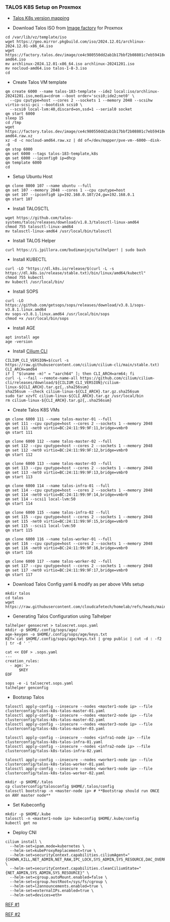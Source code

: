 ### TALOS K8S Setup on Proxmox

- [Talos K8s version mapping](https://www.talos.dev/v1.8/introduction/support-matrix/)

- Download Talos ISO from [Image factory](https://www.talos.dev/latest/talos-guides/install/boot-assets/#image-factory) for Proxmox

```
cd /var/lib/vz/template/iso
wget https://geo.mirror.pkgbuild.com/iso/2024.12.01/archlinux-2024.12.01-x86_64.iso
wget https://factory.talos.dev/image/ce4c980550dd2ab1b17bbf2b08801c7eb59418eafe8f279833297925d67c7515/v1.8.3/nocloud-amd64.iso
mv archlinux-2024.12.01-x86_64.iso archlinux-20241201.iso
mv nocloud-amd64.iso talos-1-8-3.iso
cd
```

- Create Talos VM template 

```
qm create 6000 --name talos-183-template --ide2 local:iso/archlinux-20241201.iso,media=cdrom --boot order='scsi0;ide2;net0' \
  --cpu cputype=host --cores 2 --sockets 1 --memory 2048 --scsihw virtio-scsi-pci --bootdisk scsi0 \
  --scsi0 local-lvm:40,discard=on,ssd=1 --serial0 socket
qm start 6000
sleep 15
cd /tmp
wget https://factory.talos.dev/image/ce4c980550dd2ab1b17bbf2b08801c7eb59418eafe8f279833297925d67c7515/v1.8.3/nocloud-amd64.raw.xz
xz -d -c nocloud-amd64.raw.xz | dd of=/dev/mapper/pve-vm--6000--disk--0
qm stop 6000
qm set 6000 --tags talos-183-template,k8s
qm set 6000 --ipconfig0 ip=dhcp
qm template 6000
cd
```

- Setup Ubuntu Host

```
qm clone 8000 107 --name ubuntu --full
qm set 107 --memory 2048 --cores 1 --cpu cputype=host
qm set 107 --ipconfig0 ip=192.168.0.107/24,gw=192.168.0.1
qm start 107
```

- Install TALOSCTL

```
wget https://github.com/talos-systems/talos/releases/download/v1.8.3/talosctl-linux-amd64
chmod 755 talosctl-linux-amd64
mv talosctl-linux-amd64 /usr/local/bin/talosctl 
```

- Install TALOS Helper

```
curl https://i.jpillora.com/budimanjojo/talhelper! | sudo bash
```

- Install KUBECTL

```
curl -LO "https://dl.k8s.io/release/$(curl -L -s https://dl.k8s.io/release/stable.txt)/bin/linux/amd64/kubectl"
chmod 755 kubectl
mv kubectl /usr/local/bin/
```

- Install SOPS

```
curl -LO https://github.com/getsops/sops/releases/download/v3.8.1/sops-v3.8.1.linux.amd64
mv sops-v3.8.1.linux.amd64 /usr/local/bin/sops
chmod +x /usr/local/bin/sops
```

- Install AGE

```
apt install age
age -version
```

- Install [Cilium CLI](https://docs.cilium.io/en/stable/gettingstarted/k8s-install-default/#install-the-cilium-cli)

```
CILIUM_CLI_VERSION=$(curl -s https://raw.githubusercontent.com/cilium/cilium-cli/main/stable.txt)
CLI_ARCH=amd64
if [ "$(uname -m)" = "aarch64" ]; then CLI_ARCH=arm64; fi
curl -L --fail --remote-name-all https://github.com/cilium/cilium-cli/releases/download/${CILIUM_CLI_VERSION}/cilium-linux-${CLI_ARCH}.tar.gz{,.sha256sum}
sha256sum --check cilium-linux-${CLI_ARCH}.tar.gz.sha256sum
sudo tar xzvfC cilium-linux-${CLI_ARCH}.tar.gz /usr/local/bin
rm cilium-linux-${CLI_ARCH}.tar.gz{,.sha256sum}
```

- Create Talos K8S VMs

```
qm clone 6000 111 --name talos-master-01 --full
qm set 111 --cpu cputype=host --cores 2 --sockets 1 --memory 2048
qm set 111 -net0 virtio=BC:24:11:99:9F:11,bridge=vmbr0
qm start 111

qm clone 6000 112 --name talos-master-02 --full
qm set 112 --cpu cputype=host --cores 2 --sockets 1 --memory 2048
qm set 112 -net0 virtio=BC:24:11:99:9F:12,bridge=vmbr0
qm start 112

qm clone 6000 113 --name talos-master-03 --full
qm set 113 --cpu cputype=host --cores 2 --sockets 1 --memory 2048
qm set 113 -net0 virtio=BC:24:11:99:9F:13,bridge=vmbr0
qm start 113

qm clone 6000 114 --name talos-infra-01 --full
qm set 114 --cpu cputype=host --cores 2 --sockets 1 --memory 2048
qm set 114 -net0 virtio=BC:24:11:99:9F:14,bridge=vmbr0
qm set 114 --scsi1 local-lvm:50
qm start 114

qm clone 6000 115 --name talos-infra-02 --full
qm set 115 --cpu cputype=host --cores 2 --sockets 1 --memory 2048
qm set 115 -net0 virtio=BC:24:11:99:9F:15,bridge=vmbr0
qm set 115 --scsi1 local-lvm:50
qm start 115

qm clone 6000 116 --name talos-worker-01 --full
qm set 116 --cpu cputype=host --cores 2 --sockets 1 --memory 2048
qm set 116 -net0 virtio=BC:24:11:99:9F:16,bridge=vmbr0
qm start 116

qm clone 6000 117 --name talos-worker-02 --full
qm set 117 --cpu cputype=host --cores 2 --sockets 1 --memory 2048
qm set 117 -net0 virtio=BC:24:11:99:9F:17,bridge=vmbr0
qm start 117
```

- Download Talos Config yaml & modify as per above VMs setup

```
mkdir talos
cd talos
wget https://raw.githubusercontent.com/cloudcafetech/homelab/refs/heads/main/talos/talconfig.yaml
```
- Generating Talos Configuration using Talhelper

```
talhelper gensecret > talsecret.sops.yaml
mkdir -p $HOME/.config/sops/age/
age-keygen -o $HOME/.config/sops/age/keys.txt
KEY=`cat $HOME/.config/sops/age/keys.txt | grep public | cut -d : -f2 | tr -d ' '`

cat << EOF > .sops.yaml
---
creation_rules:
  - age: >-
      $KEY
EOF

sops -e -i talsecret.sops.yaml
talhelper genconfig
```

- Bootsrap Talos

```
talosctl apply-config --insecure --nodes <master1-node ip> --file clusterconfig/talos-k8s-talos-master-01.yaml
talosctl apply-config --insecure --nodes <master2-node ip> --file clusterconfig/talos-k8s-talos-master-02.yaml
talosctl apply-config --insecure --nodes <master3-node ip> --file clusterconfig/talos-k8s-talos-master-03.yaml

talosctl apply-config --insecure --nodes <infra1-node ip> --file clusterconfig/talos-k8s-talos-infra-01.yaml
talosctl apply-config --insecure --nodes <infra2-node ip> --file clusterconfig/talos-k8s-talos-infra-02.yaml

talosctl apply-config --insecure --nodes <worker1-node ip> --file clusterconfig/talos-k8s-talos-worker-01.yaml
talosctl apply-config --insecure --nodes <worker1-node ip> --file clusterconfig/talos-k8s-talos-worker-02.yaml

mkdir -p $HOME/.talos
cp clusterconfig/talosconfig $HOME/.talos/config
talosctl bootstrap -n <master-node ip> # **Bootstrap should run ONCE on ANY master node**
```

- Set Kubeconfig

```
mkdir -p $HOME/.kube
talosctl -n <master1-node ip> kubeconfig $HOME/.kube/config
kubectl get no
```

- Deploy CNI

```
cilium install \
  --helm-set=ipam.mode=kubernetes \
  --helm-set=kubeProxyReplacement=true \
  --helm-set=securityContext.capabilities.ciliumAgent="{CHOWN,KILL,NET_ADMIN,NET_RAW,IPC_LOCK,SYS_ADMIN,SYS_RESOURCE,DAC_OVERRIDE,FOWNER,SETGID,SETUID}" \
  --helm-set=securityContext.capabilities.cleanCiliumState="{NET_ADMIN,SYS_ADMIN,SYS_RESOURCE}" \
  --helm-set=cgroup.autoMount.enabled=false \
  --helm-set=cgroup.hostRoot=/sys/fs/cgroup \
  --helm-set=l2announcements.enabled=true \
  --helm-set=externalIPs.enabled=true \
  --helm-set=devices=eth+
```

[REF #1](https://www.talos.dev/v1.8/talos-guides/install/virtualized-platforms/proxmox/)

[REF #2](https://surajremanan.com/posts/automating-talos-installation-on-proxmox-with-packer-and-terraform/)

